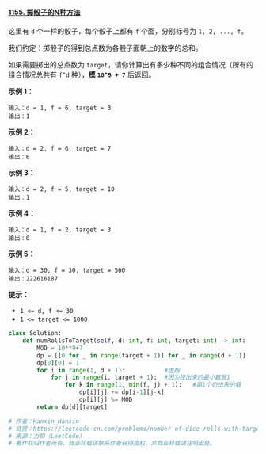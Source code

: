#### [1155. 掷骰子的N种方法](https://leetcode-cn.com/problems/number-of-dice-rolls-with-target-sum/)

这里有 `d` 个一样的骰子，每个骰子上都有 `f` 个面，分别标号为 `1, 2, ..., f`。

我们约定：掷骰子的得到总点数为各骰子面朝上的数字的总和。

如果需要掷出的总点数为 `target`，请你计算出有多少种不同的组合情况（所有的组合情况总共有 `f^d` 种），**模 `10^9 + 7`** 后返回。

 

**示例 1：**

```
输入：d = 1, f = 6, target = 3
输出：1
```

**示例 2：**

```
输入：d = 2, f = 6, target = 7
输出：6
```

**示例 3：**

```
输入：d = 2, f = 5, target = 10
输出：1
```

**示例 4：**

```
输入：d = 1, f = 2, target = 3
输出：0
```

**示例 5：**

```
输入：d = 30, f = 30, target = 500
输出：222616187
```

 

**提示：**

- `1 <= d, f <= 30`
- `1 <= target <= 1000`

```python
class Solution:
    def numRollsToTarget(self, d: int, f: int, target: int) -> int:
        MOD = 10**9+7
        dp = [[0 for _ in range(target + 1)] for _ in range(d + 1)]
        dp[0][0] = 1
        for i in range(1, d + 1):           #虚指
            for j in range(i, target + 1):  #因为投出来的最小数是1
                for k in range(1, min(f, j) + 1):   #第i个扔出来的值
                    dp[i][j] += dp[i-1][j-k]
                    dp[i][j] %= MOD
        return dp[d][target]

# 作者：Hanxin_Hanxin
# 链接：https://leetcode-cn.com/problems/number-of-dice-rolls-with-target-sum/solution/c-python3-bei-bao-wen-ti-dong-tai-gui-hu-vd3o/
# 来源：力扣（LeetCode）
# 著作权归作者所有。商业转载请联系作者获得授权，非商业转载请注明出处。
```

